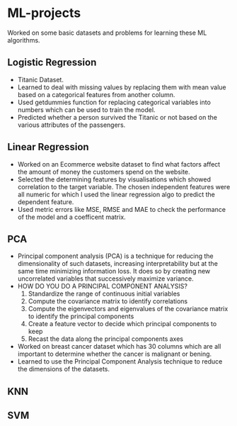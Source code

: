 # ML-projects
Worked on some basic datasets and problems for learning these ML algorithms.

## Logistic Regression

-  Titanic Dataset. 
-  Learned to deal with missing values by replacing them with mean value based on a categorical features from another column.
-  Used getdummies function for replacing categorical variables into numbers which can be used to train the model.
-  Predicted whether a person survived the Titanic or not based on the various attributes of the passengers.

## Linear Regression

- Worked on an Ecommerce website dataset to find what factors affect the amount of money the customers spend on the website.
- Selected the determining features by visualisations which showed correlation to the target variable. The chosen independent features were all numeric for which I used the linear regression algo to predict the dependent feature.
- Used metric errors like MSE, RMSE and MAE to check the performance of the model and a coefficent matrix.

## PCA

- Principal component analysis (PCA) is a technique for reducing the dimensionality of such datasets, increasing interpretability but at the same time minimizing information loss. It does so by creating new uncorrelated variables that successively maximize variance.
- HOW DO YOU DO A PRINCIPAL COMPONENT ANALYSIS?
   1.  Standardize the range of continuous initial variables
   2.  Compute the covariance matrix to identify correlations
   3.  Compute the eigenvectors and eigenvalues of the covariance matrix to identify the principal components
   4.  Create a feature vector to decide which principal components to keep
   5.  Recast the data along the principal components axes
- Worked on breast cancer dataset which has 30 columns which are all important to determine whether the cancer is malignant or bening.
- Learned to use the Principal Component Analysis technique to reduce the dimensions of the datasets.

## KNN

## SVM
